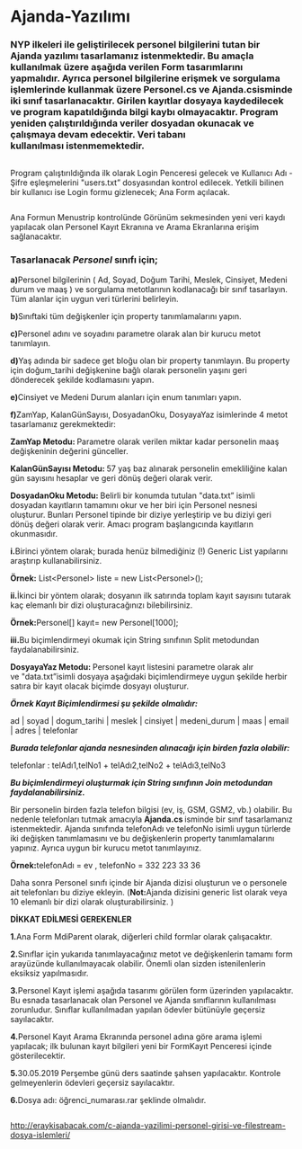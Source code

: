 # Ajanda-Yazılımı   


<!-- wp:heading {"level":3} -->
<h3> NYP ilkeleri ile geliştirilecek personel bilgilerini tutan bir Ajanda yazılımı tasarlamanız istenmektedir. Bu amaçla kullanılmak üzere aşağıda verilen Form tasarımlarını yapmalıdır. Ayrıca personel bilgilerine erişmek ve sorgulama işlemlerinde kullanmak üzere&nbsp;<strong>Personel.cs&nbsp;</strong>ve&nbsp;<strong>Ajanda.cs</strong>isminde iki sınıf tasarlanacaktır. Girilen kayıtlar dosyaya kaydedilecek ve program kapatıldığında bilgi kaybı olmayacaktır. Program yeniden çalıştırıldığında veriler dosyadan okunacak ve çalışmaya devam edecektir. Veri tabanı kullanılması&nbsp;istenmemektedir. </h3>
<!-- /wp:heading -->

<!-- wp:image {"id":230,"align":"center"} -->
<div class="wp-block-image"><figure class="aligncenter"><img src="http://eraykisabacak.com/wp-content/uploads/2019/08/C-Ajanda-Yazılımı-Personel-Girişi-ve-FileStream-Dosya-İşlemleri-1.png" alt="" class="wp-image-230"/></figure></div>
<!-- /wp:image -->

<!-- wp:paragraph -->
<p> Program çalıştırıldığında ilk olarak Login Penceresi gelecek ve Kullanıcı Adı - Şifre eşleşmelerini&nbsp;"users.txt”&nbsp;dosyasından kontrol edilecek. Yetkili bilinen bir kullanıcı ise Login formu gizlenecek; Ana Form açılacak. </p>
<!-- /wp:paragraph -->

<!-- wp:image {"id":231,"align":"center"} -->
<div class="wp-block-image"><figure class="aligncenter"><img src="http://eraykisabacak.com/wp-content/uploads/2019/08/C-Ajanda-Yazılımı-Personel-Girişi-ve-FileStream-Dosya-İşlemleri-2-.png" alt="" class="wp-image-231"/></figure></div>
<!-- /wp:image -->

<!-- wp:paragraph -->
<p>Ana Formun Menustrip kontrolünde Görünüm sekmesinden yeni veri kaydı yapılacak olan Personel Kayıt Ekranına ve Arama Ekranlarına erişim sağlanacaktır.</p>
<!-- /wp:paragraph -->

<!-- wp:heading {"level":3} -->
<h3>Tasarlanacak&nbsp;<strong><em>Personel</em></strong>&nbsp;sınıfı için;</h3>
<!-- /wp:heading -->

<!-- wp:paragraph -->
<p><strong>a)</strong>Personel bilgilerinin ( Ad, Soyad, Doğum Tarihi, Meslek, Cinsiyet, Medeni durum ve maaş ) ve sorgulama metotlarının kodlanacağı bir sınıf tasarlayın. Tüm alanlar için uygun veri türlerini belirleyin.</p>
<!-- /wp:paragraph -->

<!-- wp:paragraph -->
<p><strong>b)</strong>Sınıftaki tüm değişkenler için property tanımlamalarını yapın.</p>
<!-- /wp:paragraph -->

<!-- wp:paragraph -->
<p><strong>c)</strong>Personel adını ve soyadını parametre olarak alan bir kurucu metot tanımlayın.</p>
<!-- /wp:paragraph -->

<!-- wp:paragraph -->
<p><strong>d)</strong>Yaş adında bir sadece get bloğu olan bir property tanımlayın. Bu property için doğum_tarihi değişkenine bağlı olarak personelin yaşını geri dönderecek şekilde kodlamasını yapın.</p>
<!-- /wp:paragraph -->

<!-- wp:paragraph -->
<p><strong>e)</strong>Cinsiyet ve Medeni Durum alanları için enum tanımları yapın.</p>
<!-- /wp:paragraph -->

<!-- wp:paragraph -->
<p><strong>f)</strong>ZamYap, KalanGünSayısı, DosyadanOku, DosyayaYaz isimlerinde 4 metot tasarlamanız gerekmektedir:</p>
<!-- /wp:paragraph -->

<!-- wp:paragraph -->
<p><strong>ZamYap Metodu:&nbsp;</strong>Parametre olarak verilen miktar kadar personelin maaş değişkeninin değerini günceller.</p>
<!-- /wp:paragraph -->

<!-- wp:paragraph -->
<p><strong>KalanGünSayısı Metodu:&nbsp;</strong>57 yaş baz alınarak personelin emekliliğine kalan gün sayısını hesaplar ve geri dönüş değeri olarak verir.</p>
<!-- /wp:paragraph -->

<!-- wp:paragraph -->
<p><strong>DosyadanOku Metodu:&nbsp;</strong>Belirli bir konumda tutulan&nbsp;"data.txt”&nbsp;isimli dosyadan kayıtların tamamını okur ve her biri için Personel nesnesi oluşturur. Bunları Personel tipinde bir diziye yerleştirip ve bu diziyi geri dönüş değeri olarak verir. Amacı program başlangıcında kayıtların okunmasıdır.</p>
<!-- /wp:paragraph -->

<!-- wp:paragraph -->
<p><strong>i.</strong>Birinci yöntem olarak; burada henüz bilmediğiniz (!) Generic List yapılarını araştırıp kullanabilirsiniz.</p>
<!-- /wp:paragraph -->

<!-- wp:paragraph -->
<p><strong>Örnek:</strong>&nbsp;List&lt;Personel&gt; liste = new List&lt;Personel&gt;();</p>
<!-- /wp:paragraph -->

<!-- wp:paragraph -->
<p><strong>ii.</strong>İkinci bir yöntem olarak; dosyanın ilk satırında toplam kayıt sayısını tutarak kaç elemanlı bir dizi oluşturacağınızı bilebilirsiniz.</p>
<!-- /wp:paragraph -->

<!-- wp:paragraph -->
<p><strong>Örnek:</strong><strong></strong>Personel[] kayıt= new Personel[1000];</p>
<!-- /wp:paragraph -->

<!-- wp:paragraph -->
<p><strong>iii.</strong>Bu biçimlendirmeyi okumak için String sınıfının Split metodundan faydalanabilirsiniz.</p>
<!-- /wp:paragraph -->

<!-- wp:paragraph -->
<p><strong>DosyayaYaz Metodu:&nbsp;</strong>Personel kayıt listesini parametre olarak alır ve&nbsp;"data.txt”isimli dosyaya aşağıdaki biçimlendirmeye uygun şekilde herbir satıra bir kayıt olacak biçimde dosyayı oluşturur.</p>
<!-- /wp:paragraph -->

<!-- wp:paragraph -->
<p><strong><em>Örnek Kayıt Biçimlendirmesi şu şekilde olmalıdır:</em></strong></p>
<!-- /wp:paragraph -->

<!-- wp:paragraph -->
<p>ad | soyad | dogum_tarihi | meslek | cinsiyet | medeni_durum | maas | email | adres | telefonlar</p>
<!-- /wp:paragraph -->

<!-- wp:paragraph -->
<p><strong><em>Burada telefonlar ajanda nesnesinden alınacağı için birden fazla olabilir:</em></strong></p>
<!-- /wp:paragraph -->

<!-- wp:paragraph -->
<p>telefonlar : telAdı1,telNo1 + telAdı2,telNo2 + telAdı3,telNo3</p>
<!-- /wp:paragraph -->

<!-- wp:paragraph -->
<p><strong><em>Bu biçimlendirmeyi oluşturmak için String sınıfının Join metodundan faydalanabilirsiniz.</em></strong></p>
<!-- /wp:paragraph -->

<!-- wp:paragraph -->
<p>Bir personelin birden fazla telefon bilgisi (ev, iş, GSM, GSM2, vb.) olabilir. Bu nedenle telefonları tutmak amacıyla&nbsp;<strong>Ajanda.cs&nbsp;</strong>isminde bir sınıf tasarlamanız istenmektedir. Ajanda sınıfında telefonAdı ve telefonNo isimli uygun türlerde iki değişken tanımlamasını ve bu değişkenlerin property tanımlamalarını yapınız. Ayrıca uygun bir kurucu metot tanımlayınız.</p>
<!-- /wp:paragraph -->

<!-- wp:paragraph -->
<p><strong>Örnek:</strong><strong></strong>telefonAdı = ev , telefonNo = 332 223 33 36</p>
<!-- /wp:paragraph -->

<!-- wp:paragraph -->
<p>Daha sonra Personel sınıfı içinde bir Ajanda dizisi oluşturun ve o personele ait telefonları bu diziye ekleyin. (<strong>Not:</strong>Ajanda dizisini generic list olarak veya 10 elemanlı bir dizi olarak oluşturabilirsiniz. )</p>
<!-- /wp:paragraph -->

<!-- wp:paragraph -->
<p><strong>DİKKAT EDİLMESİ GEREKENLER</strong></p>
<!-- /wp:paragraph -->

<!-- wp:paragraph -->
<p><strong>1.</strong>Ana Form MdiParent olarak, diğerleri child formlar olarak çalışacaktır.</p>
<!-- /wp:paragraph -->

<!-- wp:paragraph -->
<p><strong>2.</strong>Sınıflar için yukarıda tanımlayacağınız metot ve değişkenlerin tamamı form arayüzünde kullanılmayacak olabilir. Önemli olan sizden istenilenlerin eksiksiz yapılmasıdır.</p>
<!-- /wp:paragraph -->

<!-- wp:paragraph -->
<p><strong>3.</strong>Personel Kayıt işlemi aşağıda tasarımı görülen form üzerinden yapılacaktır. Bu esnada tasarlanacak olan Personel ve Ajanda sınıflarının kullanılması zorunludur.&nbsp;Sınıflar kullanılmadan yapılan ödevler bütünüyle geçersiz sayılacaktır.</p>
<!-- /wp:paragraph -->

<!-- wp:paragraph -->
<p><strong>4.</strong>Personel Kayıt Arama Ekranında personel adına göre arama işlemi yapılacak; ilk bulunan kayıt bilgileri yeni bir FormKayıt Penceresi içinde gösterilecektir.</p>
<!-- /wp:paragraph -->

<!-- wp:paragraph -->
<p><strong>5.</strong>30.05.2019 Perşembe günü ders saatinde şahsen yapılacaktır.&nbsp;Kontrole gelmeyenlerin ödevleri geçersiz sayılacaktır.</p>
<!-- /wp:paragraph -->

<!-- wp:paragraph -->
<p><strong>6.</strong>Dosya adı: öğrenci_numarası.rar şeklinde olmalıdır.</p>
<!-- /wp:paragraph -->

<!-- wp:image {"id":232,"align":"center"} -->
<div class="wp-block-image"><figure class="aligncenter"><img src="http://eraykisabacak.com/wp-content/uploads/2019/08/C-Ajanda-Yazılımı-Personel-Girişi-ve-FileStream-Dosya-İşlemleri-3.png" alt="" class="wp-image-232"/></figure></div>
<!-- /wp:image -->

http://eraykisabacak.com/c-ajanda-yazilimi-personel-girisi-ve-filestream-dosya-islemleri/
